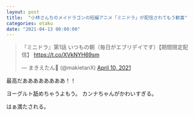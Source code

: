 ```yaml
---
layout: post
title:  "小林さんちのメイドラゴンの短編アニメ「ミニドラ」が配信されてもう歓喜"
categories: otaku
date: "2021-04-13 00:00:00"
---
```


<blockquote class="twitter-tweet tw-align-center"><p lang="ja" dir="ltr">『ミニドラ』第1話 いつもの朝（毎日がエブリデイです）【期間限定配信】 <a href="https://t.co/XVkNYH69sm">https://t.co/XVkNYH69sm</a></p>&mdash; まきえたん🥦 (@makietanX) <a href="https://twitter.com/makietanX/status/1380751971238342657?ref_src=twsrc%5Etfw">April 10, 2021</a></blockquote> <script async src="https://platform.twitter.com/widgets.js" charset="utf-8"></script>

最高だああああああああ！！

ヨーグルト舐めちゃうよもう。
カンナちゃんがかわいすぎる。

はぁ満たされる。
